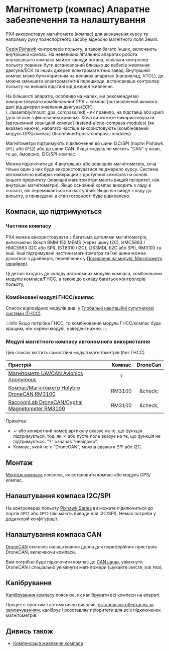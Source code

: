 # Магнітометр (компас) Апаратне забезпечення та налаштування

PX4 використовує магнітометр (компас) для визначення курсу та напрямку руху транспортного засобу відносно магнітного поля Землі.

[Серія Pixhawk](../flight_controller/pixhawk_series.md) контролерів польоту, а також багато інших, включають внутрішній компас.
На невеликих літальних апаратах робота внутрішнього компаса майже завжди погана, оскільки контролер польоту повинен бути встановлений близько до кабелів живлення двигуна/ЕСК та інших джерел електромагнітних завад.
Внутрішній компас може бути корисним на великих апаратах (наприклад, VTOL), де можна зменшити електромагнітні перешкоди, встановивши контролер польоту на великій відстані від джерел живлення.

На більшості апаратів, особливо на малих, ми рекомендуємо використовувати _комбінований GPS + компас_ [встановлений якомога далі від джерел живлення двигуна/ЕСК] (../assembly/mount_gps_compass.md) - як правило, на підставці або крилі (для літаків з фіксованим крилом).
Хоча ви можете використовувати [автономний зовнішній компас] (#stand-alone-compass-modules) (як вказано нижче), набагато частіше використовують [комбінований модуль GPS/компас] (#combined-gnss-compass-modules).

Магнітометри підтримують підключення до шини I2C/SPI (порти Pixhawk `GPS1` або `GPS2`) або до шини CAN.
Якщо модуль не містить "CAN" у назві, то це, ймовірно, I2C/SPI-компас.

Можна підключити до 4 внутрішніх або зовнішніх магнітометрів, хоча тільки один з них буде використовуватися як джерело курсу.
Система автоматично вибирає найкращий з доступних компасів на основі їхнього _пріоритету_ (зовнішні магнітометри мають вищий пріоритет, ніж внутрішні магнітометри).
Якщо основний компас виходить з ладу в польоті, він перемикається на наступний.
Якщо він вийде з ладу до вильоту, в приведенні в стан готовності буде відмовлено.

## Компаси, що підтримуються

### Частини компасу

PX4 можна використовувати з багатьма деталями магнітометрів, включаючи: Bosch BMM 150 MEMS (через шину I2C), HMC5883 / HMC5983 (I2C або SPI), IST8310 (I2C), LIS3MDL (I2C або SPI), RM3100 та інші.
Інші підтримувані частини магнітометра та їхні шини можна дізнатися з драйверів, перелічених у [Посилання на модулі: Магнітометр (драйвер)](../modules/modules_driver_magnetometer.md).

Ці деталі входять до складу автономних модулів компаса, комбінованих модулів компаса/ГНСС, а також до складу багатьох контролерів польоту,

### Комбіновані модулі ГНСС/компас

Список відповідних модулів див. у [Глобальні навігаційні супутникові системи (ГНСС)](../gps_compass/index.md#supported-gnss).

:::info
Якщо потрібна ГНСС, то комбінований модуль ГНСС/компас буде кращим, ніж окремі модулі, наведені нижче.
:::

### Модулі магнітного компасу автономного використання

Цей список містить самостійні модулі магнітометрів (без ГНСС).

| Пристрій                                                                                                        | Компас |             DroneCan            |
| :-------------------------------------------------------------------------------------------------------------- | :----: | :-----------------------------: |
| [Магнітометр UAVCAN Avionics Anonymous](https://www.tindie.com/products/avionicsanonymous/uavcan-magnetometer/) |    ?   |                                 |
| [Компас/Магнітометр Holybro DroneCAN RM3100](https://holybro.com/products/dronecan-rm3100-compass)              | RM3100 | &amp;check; |
| [RaccoonLab DroneCAN/Cyphal Magnetometer RM3100](https://holybro.com/products/dronecan-rm3100-compass)          | RM3100 | &amp;check; |

Примітка:

- &check; або конкретний номер артикулу вказує на те, що функція підтримується, тоді як &cross; або пусте поле вказує на те, що функція не підтримується.
  "?" означає "невідомо".
- Компас, який не є "DroneCAN", можна вважати SPI або I2C.

## Монтаж

[Монтаж компаса](../assembly/mount_gps_compass.md) пояснює, як встановити компас або модуль GPS/компас.

## Налаштування компаса I2C/SPI

На контролерах польоту [Pixhawk Series](../flight_controller/pixhawk_series.md) ви можете підключитися до портів `GPS1` або `GPS2` (які мають виводи для I2C/SPI).
Немає потреби у додатковій конфігурації.

<!-- On flight controllers that do not follow the Pixhawk connector standard, you will need to connect to an I2C/SPI port. -->

## Налаштування компаса CAN

[DroneCAN](../dronecan/index.md) охоплює налаштування дрона для периферійних пристроїв DroneCAN, включаючи компаси.

Вам потрібно буде підключити компас до [CAN шини](../can/index.md#wiring), увімкнути DroneCAN і спеціально увімкнути магнітомери (шукайте `UAVCAN_SUB_MAG`).

## Калібрування

[Калібрування компасу](../config/compass.md) пояснює, як калібрувати всі компаси на апараті.

Процес є простим і автоматично виявляє, [встановлює обертання за замовчуванням](../advanced_config/parameter_reference.md#SENS_MAG_AUTOROT), калібрує і розставляє пріоритети для всіх підключених магнітометрів.

## Дивись також

- [Компенсація живлення компаса](../advanced_config/compass_power_compensation.md)
